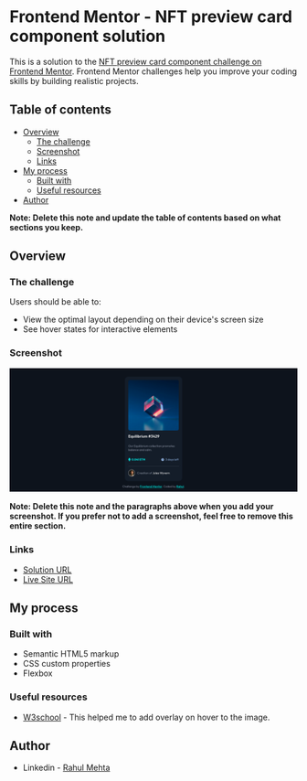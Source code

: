 # Frontend Mentor - NFT preview card component solution

This is a solution to the [NFT preview card component challenge on Frontend Mentor](https://www.frontendmentor.io/challenges/nft-preview-card-component-SbdUL_w0U). Frontend Mentor challenges help you improve your coding skills by building realistic projects. 

## Table of contents

- [Overview](#overview)
  - [The challenge](#the-challenge)
  - [Screenshot](#screenshot)
  - [Links](#links)
- [My process](#my-process)
  - [Built with](#built-with)
  - [Useful resources](#useful-resources)
- [Author](#author)

**Note: Delete this note and update the table of contents based on what sections you keep.**

## Overview

### The challenge

Users should be able to:

- View the optimal layout depending on their device's screen size
- See hover states for interactive elements

### Screenshot

![](/images/Screenshot.png)

**Note: Delete this note and the paragraphs above when you add your screenshot. If you prefer not to add a screenshot, feel free to remove this entire section.**

### Links

- [Solution URL](https://github.com/rjrahul98/nft-card-design)
- [Live Site URL](https://nft-design-rahul.netlify.app/)

## My process

### Built with

- Semantic HTML5 markup
- CSS custom properties
- Flexbox

### Useful resources

- [W3school](https://www.w3schools.com/howto/howto_css_image_overlay.asp) - This helped me to add overlay on hover to the image.

## Author

- Linkedin - [Rahul Mehta](https://www.linkedin.com/in/rjrahul98)

